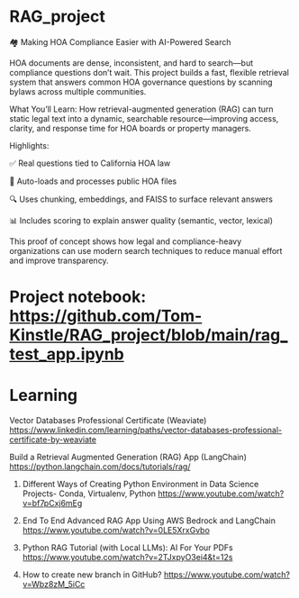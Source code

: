 # RAG_project

🏘️ Making HOA Compliance Easier with AI-Powered Search

HOA documents are dense, inconsistent, and hard to search—but compliance questions don’t wait. This project builds a fast, flexible retrieval system that answers common HOA governance questions by scanning bylaws across multiple communities.

What You’ll Learn:
How retrieval-augmented generation (RAG) can turn static legal text into a dynamic, searchable resource—improving access, clarity, and response time for HOA boards or property managers.

Highlights:

✅ Real questions tied to California HOA law

📁 Auto-loads and processes public HOA files

🔍 Uses chunking, embeddings, and FAISS to surface relevant answers

📊 Includes scoring to explain answer quality (semantic, vector, lexical)

This proof of concept shows how legal and compliance-heavy organizations can use modern search techniques to reduce manual effort and improve transparency.
      
# Project notebook: https://github.com/Tom-Kinstle/RAG_project/blob/main/rag_test_app.ipynb




# Learning 

Vector Databases Professional Certificate (Weaviate)
https://www.linkedin.com/learning/paths/vector-databases-professional-certificate-by-weaviate

Build a Retrieval Augmented Generation (RAG) App (LangChain)
https://python.langchain.com/docs/tutorials/rag/

1. Different Ways of Creating Python Environment in Data Science Projects- Conda, Virtualenv, Python
https://www.youtube.com/watch?v=bf7pCxj6mEg

2. End To End Advanced RAG App Using AWS Bedrock and LangChain
https://www.youtube.com/watch?v=0LE5XrxGvbo

3. Python RAG Tutorial (with Local LLMs): AI For Your PDFs
https://www.youtube.com/watch?v=2TJxpyO3ei4&t=12s

4. How to create new branch in GitHub?
https://www.youtube.com/watch?v=Wbz8zM_5iCc
